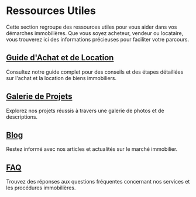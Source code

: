 # Ressources Utiles

Cette section regroupe des ressources utiles pour vous aider dans vos démarches immobilières. Que vous soyez acheteur, vendeur ou locataire, vous trouverez ici des informations précieuses pour faciliter votre parcours.

## [Guide d'Achat et de Location](guide.md)

Consultez notre guide complet pour des conseils et des étapes détaillées sur l'achat et la location de biens immobiliers.

## [Galerie de Projets](galerie.md)

Explorez nos projets réussis à travers une galerie de photos et de descriptions.

## [Blog](blog.md)

Restez informé avec nos articles et actualités sur le marché immobilier.

## [FAQ](faq.md)

Trouvez des réponses aux questions fréquentes concernant nos services et les procédures immobilières.
